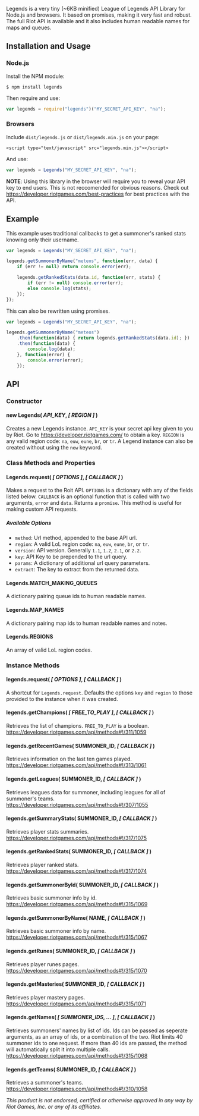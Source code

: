 Legends is a very tiny (~6KB minified) League of Legends API Library for Node.js and browsers. It based on promises, making it very fast and robust. The full Riot API is available and it also includes human readable names for maps and queues.

## Installation and Usage

### Node.js

Install the NPM module:

	$ npm install legends

Then require and use:

```javascript
var legends = require("legends")("MY_SECRET_API_KEY", "na");
```

### Browsers

Include `dist/legends.js` or `dist/legends.min.js` on your page:

	<script type="text/javascript" src="legends.min.js"></script>

And use:

```javascript
var legends = Legends("MY_SECRET_API_KEY", "na");
```

**NOTE**: Using this library in the browser will require you to reveal your API key to end users. This is not reccomended for obvious reasons. Check out <https://developer.riotgames.com/best-practices> for best practices with the API.

## Example

This example uses traditional callbacks to get a summoner's ranked stats knowing only their username.

```javascript
var legends = Legends("MY_SECRET_API_KEY", "na");

legends.getSummonerByName("meteos", function(err, data) {
	if (err != null) return console.error(err);

	legends.getRankedStats(data.id, function(err, stats) {
		if (err != null) console.error(err);
		else console.log(stats);
	});
});
```

This can also be rewritten using promises.

```javascript
var legends = Legends("MY_SECRET_API_KEY", "na");

legends.getSummonerByName("meteos")
	.then(function(data) { return legends.getRankedStats(data.id); })
	.then(function(data) {
		console.log(data);
	}, function(error) {
		console.error(error);
	});
```

## API

### Constructor

#### new Legends( *API_KEY*, *[ REGION ]* )

Creates a new Legends instance. `API_KEY` is your secret api key given to you by Riot. Go to <https://developer.riotgames.com/> to obtain a key. `REGION` is any valid region code: `na`, `euw`, `eune`, `br`, or `tr`. A Legend instance can also be created without using the `new` keyword.

### Class Methods and Properties

#### Legends.request( *[ OPTIONS ]*, *[ CALLBACK ]* )

Makes a request to the Roit API. `OPTIONS` is a dictionary with any of the fields listed below. `CALLBACK` is an optional function that is called with two arguments, `error` and `data`. Returns a `promise`. This method is useful for making custom API requests.

##### Available Options

* `method`: Url method, appended to the base API url.
* `region`: A valid LoL region code: `na`, `euw`, `eune`, `br`, or `tr`.
* `version`: API version. Generally `1.1`, `1.2`, `2.1`, or `2.2`.
* `key`: API Key to be prepended to the url query.
* `params`: A dictionary of additional url query parameters.
* `extract`: The key to extract from the returned data.

#### Legends.MATCH_MAKING_QUEUES

A dictionary pairing queue ids to human readable names.

#### Legends.MAP_NAMES

A dictionary pairing map ids to human readable names and notes.

#### Legends.REGIONS

An array of valid LoL region codes.

### Instance Methods

#### legends.request( *[ OPTIONS ]*, *[ CALLBACK ]* )

A shortcut for `Legends.request`. Defaults the options `key` and `region` to those provided to the instance when it was created.

#### legends.getChampions( *[ FREE_TO_PLAY ]*, *[ CALLBACK ]* )

Retrieves the list of champions. `FREE_TO_PLAY` is a boolean. <https://developer.riotgames.com/api/methods#!/311/1059>

#### legends.getRecentGames( SUMMONER_ID, *[ CALLBACK ]* )

Retrieves information on the last ten games played. <https://developer.riotgames.com/api/methods#!/313/1061>

#### legends.getLeagues( SUMMONER_ID, *[ CALLBACK ]* )

Retrieves leagues data for summoner, including leagues for all of summoner's teams. <https://developer.riotgames.com/api/methods#!/307/1055>

#### legends.getSummaryStats( SUMMONER_ID, *[ CALLBACK ]* )

Retrieves player stats summaries. <https://developer.riotgames.com/api/methods#!/317/1075>

#### legends.getRankedStats( SUMMONER_ID, *[ CALLBACK ]* )

Retrieves player ranked stats. <https://developer.riotgames.com/api/methods#!/317/1074>

#### legends.getSummonerById( SUMMONER_ID, *[ CALLBACK ]* )

Retrieves basic summoner info by id. <https://developer.riotgames.com/api/methods#!/315/1069>

#### legends.getSummonerByName( NAME, *[ CALLBACK ]* )

Retrieves basic summoner info by name. <https://developer.riotgames.com/api/methods#!/315/1067>

#### legends.getRunes( SUMMONER_ID, *[ CALLBACK ]* )

Retrieves player runes pages. <https://developer.riotgames.com/api/methods#!/315/1070>

#### legends.getMasteries( SUMMONER_ID, *[ CALLBACK ]* )

Retrieves player mastery pages. <https://developer.riotgames.com/api/methods#!/315/1071>

#### legends.getNames( *[ SUMMONER_IDS, ... ]*, *[ CALLBACK ]* )

Retrieves summoners' names by list of ids. Ids can be passed as seperate arguments, as an array of ids, or a combination of the two. Riot limits 40 summoner ids to one request. If more than 40 ids are passed, the method will automatically split it into multiple calls. <https://developer.riotgames.com/api/methods#!/315/1068>

#### legends.getTeams( SUMMONER_ID, *[ CALLBACK ]* )

Retrieves a summoner's teams. <https://developer.riotgames.com/api/methods#!/310/1058>

*This product is not endorsed, certified or otherwise approved in any way by Riot Games, Inc. or any of its affiliates.*